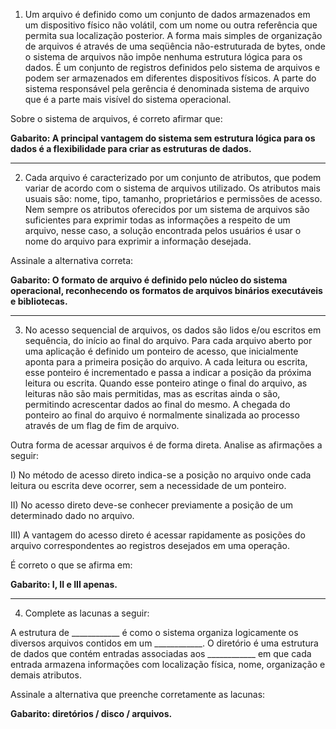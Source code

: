 1) Um arquivo é definido como um conjunto de dados armazenados em um dispositivo físico não volátil, com um nome ou outra referência que permita sua localização posterior. A forma mais simples de organização de arquivos é através de uma seqüência não-estruturada de bytes, onde o sistema de arquivos não impõe nenhuma estrutura lógica para os dados. É um conjunto de registros definidos pelo sistema de arquivos e podem ser armazenados em diferentes dispositivos físicos. A parte do sistema responsável pela gerência é denominada sistema de arquivo que é a parte mais visível do sistema operacional.

Sobre o sistema de arquivos, é correto afirmar que:

**Gabarito: A principal vantagem do sistema sem estrutura lógica para os dados é a flexibilidade para criar as estruturas de dados.**

---

2) Cada arquivo é caracterizado por um conjunto de atributos, que podem variar de acordo com o sistema de arquivos utilizado. Os atributos mais usuais são: nome, tipo, tamanho, proprietários e permissões de acesso. Nem sempre os atributos oferecidos por um sistema de arquivos são suficientes para exprimir todas as informações a respeito de um arquivo, nesse caso, a solução encontrada pelos usuários é usar o nome do arquivo para exprimir a informação desejada.

Assinale a alternativa correta:

**Gabarito: O formato de arquivo é definido pelo núcleo do sistema operacional, reconhecendo os formatos de arquivos binários executáveis e bibliotecas.**

---

3) No acesso sequencial de arquivos, os dados são lidos e/ou escritos em sequência, do início ao final do arquivo. Para cada arquivo aberto por uma aplicação é definido um ponteiro de acesso, que inicialmente aponta para a primeira posição do arquivo. A cada leitura ou escrita, esse ponteiro é incrementado e passa a indicar a posição da próxima leitura ou escrita. Quando esse ponteiro atinge o final do arquivo, as leituras não são mais permitidas, mas as escritas ainda o são, permitindo acrescentar dados ao final do mesmo. A chegada do ponteiro ao final do arquivo é normalmente sinalizada ao processo através de um flag de fim de arquivo.

Outra forma de acessar arquivos é de forma direta. Analise as afirmações a seguir:

I) No método de acesso direto indica-se a posição no arquivo onde cada leitura ou escrita deve ocorrer, sem a necessidade de um ponteiro.

II) No acesso direto deve-se conhecer previamente a posição de um determinado dado no arquivo.

III) A vantagem do acesso direto é acessar rapidamente as posições do arquivo correspondentes ao registros desejados em uma operação.

É correto o que se afirma em:

**Gabarito: I, II e III apenas.**

---

4) Complete as lacunas a seguir:

A estrutura de ____________ é como o sistema organiza logicamente os diversos arquivos contidos em um ____________. O diretório é uma estrutura de dados que contém entradas associadas aos ____________ em que cada entrada armazena informações com localização física, nome, organização e demais atributos.

Assinale a alternativa que preenche corretamente as lacunas:

**Gabarito: diretórios / disco / arquivos.**